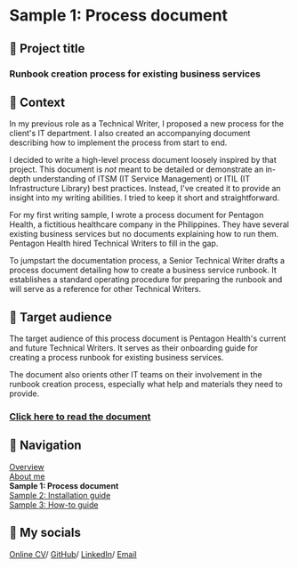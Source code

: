 # Sample 1: Process document

## 💼 Project title

### Runbook creation process for existing business services

## 📂 Context

In my previous role as a Technical Writer, I proposed a new process for the client's IT department. I also created an accompanying document describing how to implement the process from start to end. 

I decided to write a high-level process document loosely inspired by that project. This document is *not* meant to be detailed or demonstrate an in-depth understanding of ITSM (IT Service Management) or ITIL (IT Infrastructure Library) best practices. Instead, I've created it to provide an insight into my writing abilities. I tried to keep it short and straightforward.

For my first writing sample, I wrote a process document for Pentagon Health, a fictitious healthcare company in the Philippines. They have several existing business services but no documents explaining how to run them. Pentagon Health hired Technical Writers to fill in the gap.

To jumpstart the documentation process, a Senior Technical Writer drafts a process document detailing how to create a business service runbook. It establishes a standard operating procedure for preparing the runbook and will serve as a reference for other Technical Writers.

## 👥 Target audience

The target audience of this process document is Pentagon Health's current and future Technical Writers. It serves as their onboarding guide for creating a process runbook for existing business services.

The document also orients other IT teams on their involvement in the runbook creation process, especially what help and materials they need to provide.

### [Click here to read the document](sample-1.md)

## 📍 Navigation

[Overview](README.md)  
[About me](about-me.md)  
**Sample 1: Process document**  
[Sample 2: Installation guide](sample-2-overview.md)  
[Sample 3: How-to guide](sample-3-overview.md)

## 💌 My socials

[Online CV](https://marytanaelwriter.com/)/ [GitHub](https://github.com/marytanaelwriter)/ [LinkedIn](https://www.linkedin.com/in/marytanaelwriter/)/  [Email](mailto:marytanaelwriter@gmail.com)
